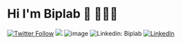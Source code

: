 # Hi I'm Biplab 👋 👩🏾‍💻
[![Twitter Follow](https://img.shields.io/twitter/follow/biplabdatta25?label=Follow)](https://github.com/kaithedevil/kaithedevil)
<img src="{https://img.shields.io/badge/LinkedIn-0077B5?style=for-the-badge&logo=linkedin&logoColor=white}" />
![image]({https://img.shields.io/badge/LinkedIn-0077B5?style=for-the-badge&logo=linkedin&logoColor=white})
<img src="https://camo.githubusercontent.com/adb616edd8266ce84b6c47bb69538045e4b600f74a2ec909d435ef8ce7aa6c64/68747470733a2f2f696d672e736869656c64732e696f2f62616467652f2d54616e79612d626c75653f7374796c653d666c61742d737175617265266c6f676f3d4c696e6b6564696e266c6f676f436f6c6f723d7768697465266c696e6b3d68747470733a2f2f7777772e6c696e6b6564696e2e636f6d2f696e2f74616e796172616a68616e732f" alt="Linkedin: Biplab" data-canonical-src="https://img.shields.io/badge/-Biplab-blue?style=flat-square&amp;logo=Linkedin&amp;logoColor=white&amp;link=https://www.linkedin.com/in/biplab-datta-b77857230/" style="max-width: 100%;">
[![LinkedIn](https://img.shields.io/badge/linkedin-%230077B5.svg?style=flat-square&logo=linkedin&logoColor=white)](https://www.linkedin.com/in/biplab-datta-b77857230/)
<!--
**kaithedevil/kaithedevil** is a ✨ _special_ ✨ repository because its `README.md` (this file) appears on your GitHub profile.

Here are some ideas to get you started:

- 🔭 I’m currently working on ...
- 🌱 I’m currently learning ...
- 👯 I’m looking to collaborate on ...
- 🤔 I’m looking for help with ...
- 💬 Ask me about ...
- 📫 How to reach me: ...
- 😄 Pronouns: ...
- ⚡ Fun fact: ...
-->
